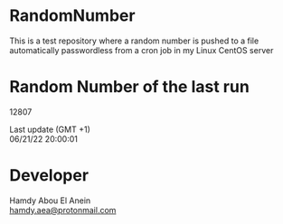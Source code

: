 # RandomNumber    
This is a test repository where a random number is pushed to a file automatically passwordless from a cron job in my Linux CentOS server    
# Random Number of the last run   
12807
      
Last update (GMT +1)    
06/21/22 20:00:01
# Developer    
Hamdy Abou El Anein   
hamdy.aea@protonmail.com
